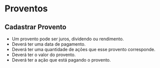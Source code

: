 # Proventos

## Cadastrar Provento

* Um provento pode ser juros, dividendo ou rendimento.
* Deverá ter uma data de pagamento.
* Deverá ter uma quantidade de ações que esse provento corresponde.
* Deverá ter o valor do provento.
* Deverá ter a ação que está pagando o provento.
